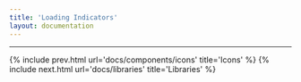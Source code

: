 ```yaml
---
title: 'Loading Indicators'
layout: documentation
---
```


---

{% include prev.html url='docs/components/icons' title='Icons' %}
{% include next.html url='docs/libraries' title='Libraries' %}
